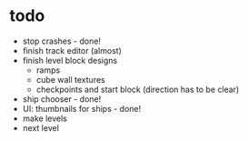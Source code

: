 # todo

- stop crashes - done!
- finish track editor (almost)
- finish level block designs
    - ramps
    - cube wall textures
    - checkpoints and start block (direction has to be clear)
- ship chooser - done!
- UI: thumbnails for ships - done!
- make levels
- next level